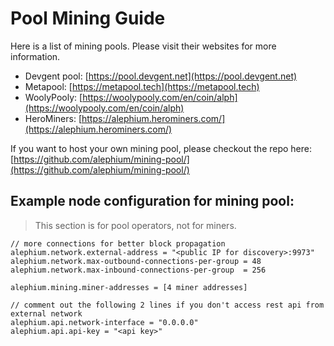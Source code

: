 # Pool Mining Guide

Here is a list of mining pools. Please visit their websites for more information.

* Devgent pool: [https://pool.devgent.net](https://pool.devgent.net)
* Metapool: [https://metapool.tech](https://metapool.tech)
* WoolyPooly: [https://woolypooly.com/en/coin/alph](https://woolypooly.com/en/coin/alph)
* HeroMiners: [https://alephium.herominers.com/](https://alephium.herominers.com/)

If you want to host your own mining pool, please checkout the repo here: [https://github.com/alephium/mining-pool/](https://github.com/alephium/mining-pool/)

## Example node configuration for mining pool:

> This section is for pool operators, not for miners.

```
// more connections for better block propagation
alephium.network.external-address = "<public IP for discovery>:9973"
alephium.network.max-outbound-connections-per-group = 48
alephium.network.max-inbound-connections-per-group  = 256

alephium.mining.miner-addresses = [4 miner addresses]

// comment out the following 2 lines if you don't access rest api from external network
alephium.api.network-interface = "0.0.0.0"
alephium.api.api-key = "<api key>"
```